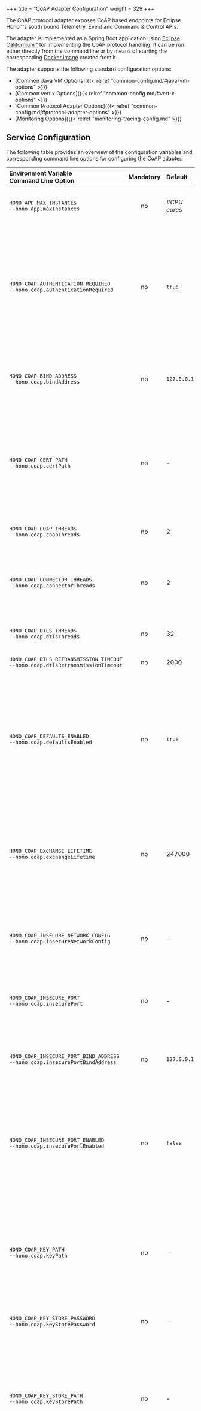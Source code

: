 +++
title = "CoAP Adapter Configuration"
weight = 329
+++

The CoAP protocol adapter exposes CoAP based endpoints for Eclipse Hono&trade;'s south bound Telemetry, Event and Command & Control APIs.
<!--more-->

The adapter is implemented as a Spring Boot application using [Eclipse Californium&trade;](https://www.eclipse.org/californium) for implementing
the CoAP protocol handling. It can be run either directly from the command line or by means of starting the corresponding
[Docker image](https://hub.docker.com/r/eclipse/hono-adapter-coap-vertx/) created from it.

The adapter supports the following standard configuration options:

* [Common Java VM Options]({{< relref "common-config.md/#java-vm-options" >}})
* [Common vert.x Options]({{< relref "common-config.md/#vert-x-options" >}})
* [Common Protocol Adapter Options]({{< relref "common-config.md/#protocol-adapter-options" >}})
* [Monitoring Options]({{< relref "monitoring-tracing-config.md" >}})

## Service Configuration

The following table provides an overview of the configuration variables and corresponding command line options for configuring the CoAP adapter.

| Environment Variable<br>Command Line Option | Mandatory | Default | Description |
| :------------------------------------------ | :-------: | :------ | :---------- |
| `HONO_APP_MAX_INSTANCES`<br>`--hono.app.maxInstances` | no | *#CPU cores* | The number of verticle instances to deploy. If not set, one verticle per processor core is deployed. |
| `HONO_COAP_AUTHENTICATION_REQUIRED`<br>`--hono.coap.authenticationRequired` | no | `true` | If set to `true` the protocol adapter requires devices to authenticate when connecting to the adapter. The credentials provided by the device are verified using the configured [Credentials Service]({{< relref "#credentials-service-connection-configuration" >}}). Devices that fail to authenticate are not allowed to connect to the adapter. |
| `HONO_COAP_BIND_ADDRESS`<br>`--hono.coap.bindAddress` | no | `127.0.0.1` | The IP address of the network interface that the secure port should be bound to.<br>See [Port Configuration]({{< relref "#port-configuration" >}}) below for details. |
| `HONO_COAP_CERT_PATH`<br>`--hono.coap.certPath` | no | - | The absolute path to the PEM file containing the certificate that the protocol adapter should use for authenticating to clients. This option must be used in conjunction with `HONO_COAP_KEY_PATH`.<br>Alternatively, the `HONO_COAP_KEY_STORE_PATH` option can be used to configure a key store containing both the key as well as the certificate. |
| `HONO_COAP_COAP_THREADS`<br>`--hono.coap.coapThreads` | no | 2 | The number of threads to use for processing CoAP message exchanges at the protocol layer. |
| `HONO_COAP_CONNECTOR_THREADS`<br>`--hono.coap.connectorThreads` | no | 2 | The number of threads to use for receiving/sending UDP packets. The connector will start the given number of threads for each direction, outbound (sending) as well as inbound (receiving). |
| `HONO_COAP_DTLS_THREADS`<br>`--hono.coap.dtlsThreads` | no | 32 | The number of threads to use for processing DTLS message exchanges at the connection layer. |
| `HONO_COAP_DTLS_RETRANSMISSION_TIMEOUT`<br>`--hono.coap.dtlsRetransmissionTimeout` | no | 2000 | The timeout in milliseconds for DTLS retransmissions. |
| `HONO_COAP_DEFAULTS_ENABLED`<br>`--hono.coap.defaultsEnabled` | no | `true` | If set to `true` the protocol adapter uses *default values* registered for a device to augment messages published by the device with missing information like a content type. In particular, the protocol adapter adds default values registered for the device as (application) properties with the same name to the AMQP 1.0 messages it sends downstream to the AMQP Messaging Network. |
| `HONO_COAP_EXCHANGE_LIFETIME`<br>`--hono.coap.exchangeLifetime` | no | 247000 | The exchange lifetime in milliseconds. According RFC 7252, that value is 247s. Such a large time requires also a huge amount of heap. That time includes a processing time of 100s and retransmissions of CON messages. Therefore a practical value could be much smaller.|
| `HONO_COAP_INSECURE_NETWORK_CONFIG`<br>`--hono.coap.insecureNetworkConfig` | no | - | The absolute path to a Californium properties file containing network configuration properties that should be used for the insecure CoAP port. If not set, Californium's default properties will be used. |
| `HONO_COAP_INSECURE_PORT`<br>`--hono.coap.insecurePort` | no | - | The insecure port the protocol adapter should listen on.<br>See [Port Configuration]({{< relref "#port-configuration" >}}) below for details. |
| `HONO_COAP_INSECURE_PORT_BIND_ADDRESS`<br>`--hono.coap.insecurePortBindAddress` | no | `127.0.0.1` | The IP address of the network interface that the insecure port should be bound to.<br>See [Port Configuration]({{< relref "#port-configuration" >}}) below for details. |
| `HONO_COAP_INSECURE_PORT_ENABLED`<br>`--hono.coap.insecurePortEnabled` | no | `false` | If set to `true` the protocol adapter will open an insecure port (not secured by TLS) using either the port number set via `HONO_COAP_INSECURE_PORT` or the default port number (`5683`) if not set explicitly.<br>See [Port Configuration]({{< relref "#port-configuration" >}}) below for details. |
| `HONO_COAP_KEY_PATH`<br>`--hono.coap.keyPath` | no | - | The absolute path to the (PKCS8) PEM file containing the private key that the protocol adapter should use for authenticating to clients. This option must be used in conjunction with `HONO_COAP_CERT_PATH`. Alternatively, the `HONO_COAP_KEY_STORE_PATH` option can be used to configure a key store containing both the key as well as the certificate. |
| `HONO_COAP_KEY_STORE_PASSWORD`<br>`--hono.coap.keyStorePassword` | no | - | The password required to read the contents of the key store. |
| `HONO_COAP_KEY_STORE_PATH`<br>`--hono.coap.keyStorePath` | no | - | The absolute path to the Java key store containing the private key and certificate that the protocol adapter should use for authenticating to clients. Either this option or the `HONO_COAP_KEY_PATH` and `HONO_COAP_CERT_PATH` options need to be set in order to enable TLS secured connections with clients. The key store format can be either `JKS` or `PKCS12` indicated by a `.jks` or `.p12` file suffix respectively. |
| `HONO_COAP_MAX_CONNECTIONS`<br>`--hono.coap.maxConnections` | no | `0` | The maximum number of concurrent DTLS connections that the protocol adapter should accept. If set to `0`, the protocol adapter determines a reasonable value based on the available resources like memory and CPU. |
| `HONO_COAP_MAX_PAYLOAD_SIZE`<br>`--hono.coap.maxPayloadSize` | no | `2048` | The maximum allowed size of an incoming CoAP request's body in bytes. Requests with a larger body size are rejected with a 4.13 `Request entity too large` response. |
| `HONO_COAP_MESSAGE_OFFLOADING_ENABLED`<br>`--hono.coap.messageOffloadingEnabled` | no | true | Enables to clear payload and serialized messages kept for deduplication in order to reduce the heap consumption. Experimental. |
| `HONO_COAP_NETWORK_CONFIG`<br>`--hono.coap.networkConfig` | no | - | The absolute path to a Californium properties file containing network configuration properties that should be used for the secure CoAP port. If not set, Californium's default properties will be used. |
| `HONO_COAP_PORT`<br>`--hono.coap.port` | no | - | The secure port that the protocol adapter should listen on.<br>See [Port Configuration]({{< relref "#port-configuration" >}}) below for details. |
| `HONO_COAP_TENANT_IDLE_TIMEOUT`<br>`--hono.coap.tenantIdleTimeout` | no | `0ms` | The duration after which the protocol adapter removes local state of the tenant (e.g. open AMQP links) with an amount and a unit, e.g. `2h` for 2 hours. See the [Spring Boot documentation](https://docs.spring.io/spring-boot/docs/current/reference/html/spring-boot-features.html#boot-features-external-config-conversion-duration) for an explanation of the format. The value `0ms` disables the timeout. |
| `HONO_COAP_TIMEOUT_TO_ACK`<br>`--hono.coap.timeoutToAck` | no | 500 | Timeout to send a ACK and separate response. CoAP offers a very efficient piggybacked response, if that could be generated in time. This timeout waits for responding. If it expires without result, a ACK is sent and the response later. If the  result is available in time, it is sent as piggybacked response. Special values: 0, always use piggybacked-response, -1, never use piggybacked-response.|

The variables only need to be set if the default value needs to be changed.


## Port Configuration

The CoAP protocol adapter can be configured to listen for connections on

* a secure port only (default) or
* an insecure port only or
* both a secure and an insecure port (dual port configuration)

The CoAP protocol adapter will fail to start if none of the ports is configured properly.

### Secure Port Only

The protocol adapter opens a DTLS secured port if any of the following criteria are met

* The `HONO_COAP_KEY_STORE_PATH` and `HONO_COAP_KEY_STORE_PASSWORD` environment variables are set in order to load a key and certificate from a password protected key store or
* the `HONO_COAP_KEY_PATH` and `HONO_COAP_CERT_PATH` environment variables are set in order to load a key and certificate from two separate PEM files in PKCS8 format or
* the `HONO_COAP_PORT` environment variable is set to a valid port number.

When starting up, the protocol adapter will bind a DTLS secured UDP socket to the configured port. If the port is not set explicitly, the default CoAP secure port 5684 is used.

The `HONO_COAP_BIND_ADDRESS` variable can be used to specify the network interface that the port should be exposed on. By default the port is bound to the *loopback device* only,
i.e. the port will only be accessible from the local host. Setting this variable to `0.0.0.0` will let the port being bound to **all** network interfaces (be careful not to expose
the port unintentionally to the outside world).

### Insecure Port Only

The secure port will mostly be required for production scenarios. However, it might be desirable to expose a non-DTLS secured port instead, e.g. for testing purposes.
In any case, the non-secure port needs to be explicitly enabled by

* explicitly setting `HONO_COAP_AUTHENTICATION_REQUIRED` to `false` and either
    * explicitly setting `HONO_COAP_INSECURE_PORT` to a valid port number or
    * implicitly configuring the default insecure CoAP port (5683) by setting `HONO_COAP_INSECURE_PORT_ENABLED` to `true`.

The protocol adapter issues a warning on the console if `HONO_COAP_INSECURE_PORT` is set to the default secure CoAP port (5684).

The `HONO_COAP_INSECURE_PORT_BIND_ADDRESS` variable can be used to specify the network interface that the port should be exposed on. By default the port is bound to the *loopback device* only,
i.e. the port will only be accessible from the local host. This variable might be used to e.g. expose the non-DTLS secured port on a local interface only, thus providing easy access from within
the local network, while still requiring encrypted communication when accessed from the outside over public network infrastructure.

Setting this variable to `0.0.0.0` will let the port being bound to **all** network interfaces (be careful not to expose the port unintentionally to the outside world).

{{% note %}}
The insecure port will only be bound if the `HONO_COAP_AUTHENTICATION_REQUIRED` variable is set to `false` because CoAP authenticates clients (devices) as
part of the DTLS handshake. Thus, requiring devices to authenticate effectively rules out setting up a non-DTLS secured port.
{{% /note %}}


### Dual Port
 
The protocol adapter may be configured to open both a secure and a non-secure port at the same time simply by configuring both ports as described above. For this to work,
both ports must be configured to use different port numbers, otherwise startup will fail.

### Ephemeral Ports

Both the secure as well as the insecure port numbers may be explicitly set to `0`. The protocol adapter will then use arbitrary (unused) port numbers determined by the operating system during startup.

## Authentication

The CoAP protocol is UDP based and as such uses the DTLS protocol to secure the communication between a client (device) and a server (adapter). The CoAP adapter also uses the DTLS handshake
to prove its identity to devices and to authenticate the devices themselves. The DTLS protocol allows for different *cipher suites* to be
used for doing so. These suites mainly differ from each other in the type of secret being used for proving the participants' identity to each other.
One class of suites is based on a secret that is shared between the client and the server, very much like in a username/password based authentication scheme. This class of suites
is called *pre-shared key* or PSK-based and is very popular for use cases where the devices are very constrained regarding CPU and memory. Another class of cipher suites is based
on certificates which use asymmetric encryption for proving possession of the secret (the private key). The CoAP adapter supports cipher suites from both classes but only supports
*elliptic curve cryptography* (ECC) based keys for the latter class of cipher suites.

When enabling the secure port without configuring an ECC based key and certificate, the adapter will only use PSK based cipher suites for authentication.
When configuring an ECC based key and certificate, the adapter will also offer certificate based cipher suites to the client to use for authentication.

In any case the device's credentials need to be registered with the device registry. Please refer to the [Standard Credential Types]({{< relref "/api/credentials#standard-credential-types" >}})
and the [Device Registry Management API]({{< relref "/api/management" >}}) for additional information.
